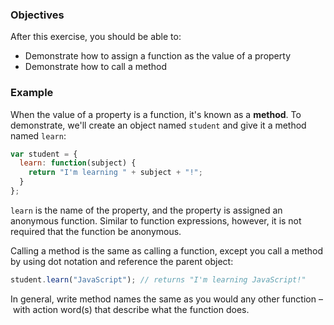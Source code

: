 <!--{ ids:[179], language:'JavaScript', type:'workshop', order: 5, name:'Methods', description:'Even functions can be a value' } -->

### Objectives

After this exercise, you should be able to:

- Demonstrate how to assign a function as the value of a property
- Demonstrate how to call a method

### Example

When the value of a property is a function, it's known as a __method__. To demonstrate, we'll create an object named `student` and give it a method named `learn`:

```js
var student = {
  learn: function(subject) {
    return "I'm learning " + subject + "!";
  }
};
```

`learn` is the name of the property, and the property is assigned an anonymous function. Similar to function expressions, however, it is not required that the function be anonymous.

Calling a method is the same as calling a function, except you call a method by using dot notation and reference the parent object:

```js
student.learn("JavaScript"); // returns "I'm learning JavaScript!"
```

In general, write method names the same as you would any other function – with action word(s) that describe what the function does.
